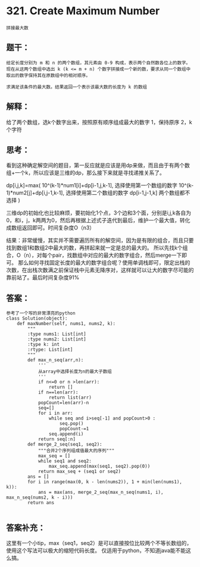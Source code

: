 # 321. Create Maximum Number
    拼接最大数
## 题干：
```
给定长度分别为 m 和 n 的两个数组，其元素由 0-9 构成，表示两个自然数各位上的数字。现在从这两个数组中选出 k (k <= m + n) 个数字拼接成一个新的数，要求从同一个数组中取出的数字保持其在原数组中的相对顺序。

求满足该条件的最大数。结果返回一个表示该最大数的长度为 k 的数组
```
## 解释：
给了两个数组，选k个数字出来，按照原有顺序组成最大的数字
1，保持原序
2，k个字符

## 思考：
看到这种确定解空间的题目，第一反应就是应该是用dp来做，而且由于有两个数组+一个k，所以应该是三维的dp，那么接下来就是寻找递推关系了。

dp[i,j,k]=max(
    10^(k-1)*num1[i]+dp[i-1,j,k-1],      选择使用第一个数组的数字
    10^(k-1)*num2[j]+dp[i,j-1,k-1],      选择使用第二个数组的数字
    dp[i-1,j-1,k]                        两个数组都不选择
)

三维dp的初始化也比较麻烦，要初始化1个点，3个边和3个面，分别是i,j,k各自为0，和i，j，k两两为0，然后再根据上述式子迭代到最后，维护一个最大值，转化成数组返回即可。时间复杂度O（n3）

结果：非常缓慢，其实并不需要遍历所有的解空间，因为是有限的组合，而且只要找到数组1和数组2中最大的数，再拼起来就一定是总的最大的。
所以先找k个组合，O（n），对每个pair，找数组中对应的最大的数字组合，然后merge一下即可。
那么如何寻找固定长度的最大的数字组合呢？使用单调栈即可，限定出栈的次数，在出栈次数满之前保证栈中元素无降序对，这样就可以让大的数字尽可能的靠前站了。最后时间复杂度91%


## 答案：
```
参考了一个写的非常漂亮的python
class Solution(object):
    def maxNumber(self, nums1, nums2, k):
        """
        :type nums1: List[int]
        :type nums2: List[int]
        :type k: int
        :rtype: List[int]
        """
        def max_n_seq(arr,n):
            '''
            从array中选择长度为n的最大子数组
            '''
            if n<=0 or n >len(arr):
                return []
            if n==len(arr):
                return list(arr)
            popCount=len(arr)-n
            seq=[]
            for i in arr:
                while seq and i>seq[-1] and popCount>0 :
                    seq.pop()
                    popCount-=1
                seq.append(i)
            return seq[:n]
        def merge_2_seq(seq1, seq2):
            """合并2个序列组成值最大的序列"""
            max_seq = []
            while seq1 and seq2:
                max_seq.append(max(seq1, seq2).pop(0))
            return max_seq + (seq1 or seq2)
        ans = []
        for i in range(max(0, k - len(nums2)), 1 + min(len(nums1), k)):
            ans = max(ans, merge_2_seq(max_n_seq(nums1, i), max_n_seq(nums2, k - i)))
        return ans


```
## 答案补充：
这里有一个小tip，max（seq1，seq2）是可以直接按位比较两个不等长数组的，使用这个写法可以极大的缩短代码长度。
仅适用于python，不知道java能不能这么搞。